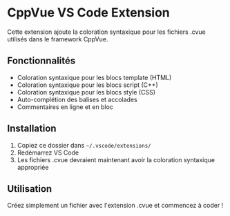 # CppVue VS Code Extension

Cette extension ajoute la coloration syntaxique pour les fichiers .cvue utilisés dans le framework CppVue.

## Fonctionnalités

- Coloration syntaxique pour les blocs template (HTML)
- Coloration syntaxique pour les blocs script (C++)
- Coloration syntaxique pour les blocs style (CSS)
- Auto-complétion des balises et accolades
- Commentaires en ligne et en bloc

## Installation

1. Copiez ce dossier dans `~/.vscode/extensions/`
2. Redémarrez VS Code
3. Les fichiers .cvue devraient maintenant avoir la coloration syntaxique appropriée

## Utilisation

Créez simplement un fichier avec l'extension .cvue et commencez à coder !
